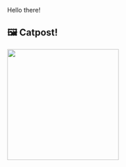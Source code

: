Hello there!



## 🖼️ Catpost!

<sub>
    <img src="https://cdn2.thecatapi.com/images/ces.jpg" height="256">
</sub>

